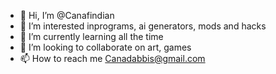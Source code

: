 - 👋 Hi, I’m @Canafindian
- 👀 I’m interested inprograms, ai generators, mods and hacks
- 🌱 I’m currently learning all the time
- 💞️ I’m looking to collaborate on art, games
- 📫 How to reach me Canadabbis@gmail.com

<!---
Canafindian/Canafindian is a ✨ special ✨ repository because its `README.md` (this file) appears on your GitHub profile.
You can click the Preview link to take a look at your changes.
--->
